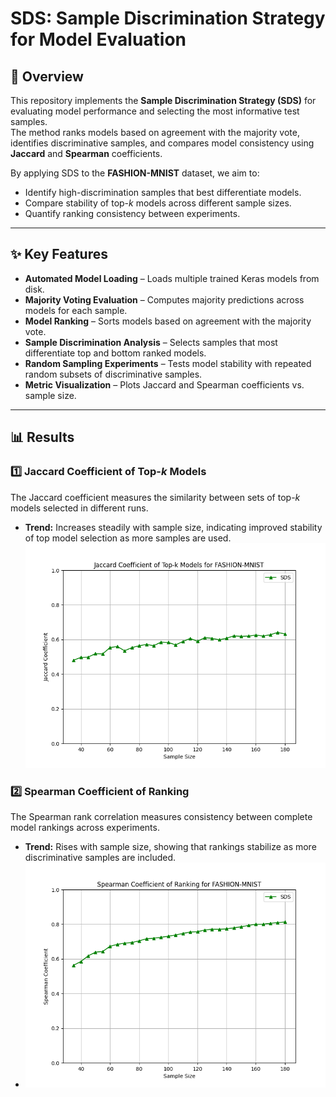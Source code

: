 # SDS: Sample Discrimination Strategy for Model Evaluation

## 📌 Overview
This repository implements the **Sample Discrimination Strategy (SDS)** for evaluating model performance and selecting the most informative test samples.  
The method ranks models based on agreement with the majority vote, identifies discriminative samples, and compares model consistency using **Jaccard** and **Spearman** coefficients.  

By applying SDS to the **FASHION-MNIST** dataset, we aim to:  
- Identify high-discrimination samples that best differentiate models.  
- Compare stability of top-*k* models across different sample sizes.  
- Quantify ranking consistency between experiments.  

---

## ✨ Key Features
- **Automated Model Loading** – Loads multiple trained Keras models from disk.  
- **Majority Voting Evaluation** – Computes majority predictions across models for each sample.  
- **Model Ranking** – Sorts models based on agreement with the majority vote.  
- **Sample Discrimination Analysis** – Selects samples that most differentiate top and bottom ranked models.  
- **Random Sampling Experiments** – Tests model stability with repeated random subsets of discriminative samples.  
- **Metric Visualization** – Plots Jaccard and Spearman coefficients vs. sample size.  

---

## 📊 Results
### 1️⃣ Jaccard Coefficient of Top-*k* Models
The Jaccard coefficient measures the similarity between sets of top-*k* models selected in different runs.  
- **Trend:** Increases steadily with sample size, indicating improved stability of top model selection as more samples are used.
  ![Jaccard Coefficient Plot](results/sds_fashion_mnist_jaccard.png)  

### 2️⃣ Spearman Coefficient of Ranking
The Spearman rank correlation measures consistency between complete model rankings across experiments.  
- **Trend:** Rises with sample size, showing that rankings stabilize as more discriminative samples are included.
- ![Spearman Coefficient Plot](results/sds_fashion_mnist_spearman.png)  

